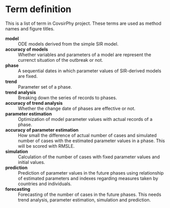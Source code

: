 # Term definition
This is a list of term in CovsirPhy project. These terms are used as method names and figure titles.

<dl>

<dt><strong>model</strong></dt>
<dd>ODE models derived from the simple SIR model.</dd>

<dt><strong>accuracy of models</strong></dt>
<dd>Whether variables and parameters of a model are represent the currenct situation of the outbreak or not.</dd>

<dt><strong>phase</strong></dt>
<dd>A sequential dates in which parameter values of SIR-derived models are fixed. </dd>

<dt><strong>trend</strong></dt>
<dd>Parameter set of a phase.</dd>

<dt><strong>trend analysis</strong></dt>
<dd>Breaking down the series of records to phases.</dd>

<dt><strong>accuracy of trend analysis</strong></dt>
<dd>Whether the change date of phases are effective or not.</dd>

<dt><strong>parameter estimation</strong></dt>
<dd>Optimization of model parameter values with actual records of a phase.</dd>

<dt><strong>accuracy of parameter estimation</strong></dt>
<dd>How small the difference of actual number of cases and simulated number of cases with the estimated parameter values in a phase. This will be scored with RMSLE.</dd>

<dt><strong>simulation</strong></dt>
<dd>Calculation of the number of cases with fixed parameter values and initial values.</dd>

<dt><strong>prediction</strong></dt>
<dd>Prediction of parameter values in the future phases using relationship of estimated parameters and indexes regarding measures taken by countries and individuals.</dd>

<dt><strong>forecasting</strong></dt>
<dd>Forecasting of the number of cases in the future phases. This needs trend analysis, parameter estimation, simulation and prediction.</dd>

</dl>
